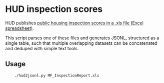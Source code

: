 # HUD inspection scores

HUD publishes [public housing inspection scores in a .xls file (Excel spreadsheet)]([https://www.hud.gov/program_offices/housing/mfh/rems/remsinspecscores/remsphysinspscores).

This script parses one of these files and generates JSONL, structured as a single table, such that multiple overlapping datasets can be concatenated and deduped with simple text tools.

## Usage

```
    ./hud2jsonl.py MF_InspectionReport.xls
```
